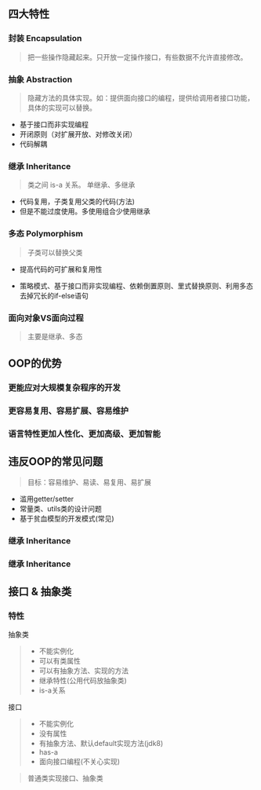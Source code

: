 ## 四大特性

### 封装 Encapsulation
> 把一些操作隐藏起来。只开放一定操作接口，有些数据不允许直接修改。


### 抽象 Abstraction
> 隐藏方法的具体实现。如：提供面向接口的编程，提供给调用者接口功能，具体的实现可以替换。

* 基于接口而非实现编程
* 开闭原则（对扩展开放、对修改关闭）
* 代码解耦

### 继承 Inheritance
> 类之间 is-a 关系。
> 单继承、多继承

* 代码复用，子类复用父类的代码(方法)
* 但是不能过度使用。多使用组合少使用继承

### 多态 Polymorphism
> 子类可以替换父类

* 提高代码的可扩展和复用性

* 策略模式、基于接口而非实现编程、依赖倒置原则、里式替换原则、利用多态去掉冗长的if-else语句

### 面向对象VS面向过程
> 主要是继承、多态

## OOP的优势

### 更能应对大规模复杂程序的开发
### 更容易复用、容易扩展、容易维护
### 语言特性更加人性化、更加高级、更加智能

## 违反OOP的常见问题
> 目标：容易维护、易读、易复用、易扩展
* 滥用getter/setter
* 常量类、utils类的设计问题
* 基于贫血模型的开发模式(常见)

### 继承 Inheritance
### 继承 Inheritance

## 接口 & 抽象类
### 特性
抽象类
> * 不能实例化
> * 可以有类属性
> * 可以有抽象方法、实现的方法
> * 继承特性(公用代码放抽象类)
> * is-a关系

接口
> * 不能实例化
> * 没有属性
> * 有抽象方法、默认default实现方法(jdk8)
> * has-a
> * 面向接口编程(不关心实现)

> 普通类实现接口、抽象类
